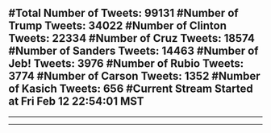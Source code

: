 #Total Number of Tweets: 99131 
#Number of Trump Tweets: 34022
#Number of Clinton Tweets: 22334
#Number of Cruz Tweets: 18574
#Number of Sanders Tweets: 14463
#Number of Jeb! Tweets: 3976
#Number of Rubio Tweets: 3774
#Number of Carson Tweets: 1352
#Number of Kasich Tweets: 656
#Current Stream Started at Fri Feb 12 22:54:01 MST
---
---
---
